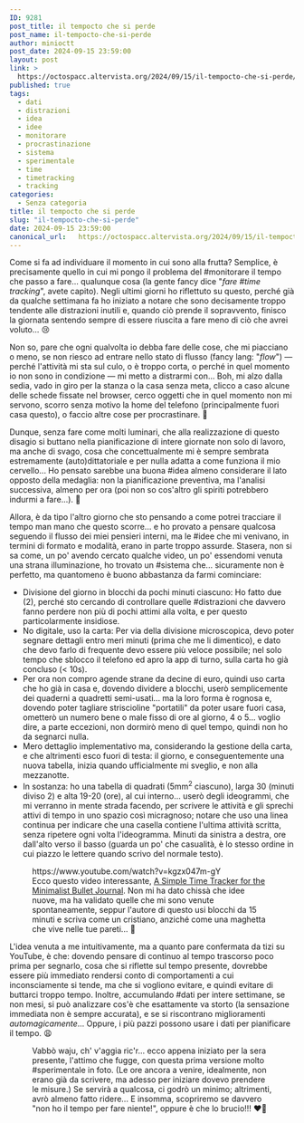 ```yaml
---
ID: 9281
post_title: il tempocto che si perde
post_name: il-tempocto-che-si-perde
author: minioctt
post_date: 2024-09-15 23:59:00
layout: post
link: >
  https://octospacc.altervista.org/2024/09/15/il-tempocto-che-si-perde/
published: true
tags:
  - dati
  - distrazioni
  - idea
  - idee
  - monitorare
  - procrastinazione
  - sistema
  - sperimentale
  - time
  - timetracking
  - tracking
categories:
  - Senza categoria
title: il tempocto che si perde
slug: "il-tempocto-che-si-perde"
date: 2024-09-15 23:59:00
canonical_url:   https://octospacc.altervista.org/2024/09/15/il-tempocto-che-si-perde/
---
```

<!-- wp:paragraph -->
<p markdown="1">Come si fa ad individuare il momento in cui sono alla frutta? Semplice, è precisamente quello in cui mi pongo il problema del #monitorare il tempo che passo a fare... qualunque cosa (la gente fancy dice "<em>fare #time tracking</em>", avete capito). Negli ultimi giorni ho riflettuto su questo, perché già da qualche settimana fa ho iniziato a notare che sono decisamente troppo tendente alle distrazioni inutili e, quando ciò prende il sopravvento, finisco la giornata sentendo sempre di essere riuscita a fare meno di ciò che avrei voluto... 😢️</p>
<!-- /wp:paragraph -->

<!-- wp:paragraph -->
<p markdown="1">Non so, pare che ogni qualvolta io debba fare delle cose, che mi piacciano o meno, se non riesco ad entrare nello stato di flusso (fancy lang: "<em>flow</em>") — perché l'attività mi sta sul culo, o è troppo corta, o perché in quel momento io non sono in condizione — mi metto a distrarmi con... Boh, mi alzo dalla sedia, vado in giro per la stanza o la casa senza meta, clicco a caso alcune delle schede fissate nel browser, cerco oggetti che in quel momento non mi servono, scorro senza motivo la home del telefono (principalmente fuori casa questo), o faccio altre cose per procrastinare. 🥴️</p>
<!-- /wp:paragraph -->

<!-- wp:paragraph -->
<p markdown="1">Dunque, senza fare come molti luminari, che alla realizzazione di questo disagio si buttano nella pianificazione di intere giornate non solo di lavoro, ma anche di svago, cosa che concettualmente mi è sempre sembrata estremamente (auto)dittatoriale e per nulla adatta a come funziona il mio cervello... Ho pensato sarebbe una buona #idea almeno considerare il lato opposto della medaglia: non la pianificazione preventiva, ma l'analisi successiva, almeno per ora (poi non so cos'altro gli spiriti potrebbero indurmi a fare...). 🤨️</p>
<!-- /wp:paragraph -->

<!-- wp:paragraph -->
<p markdown="1">Allora, è da tipo l'altro giorno che sto pensando a come potrei tracciare il tempo man mano che questo scorre... e ho provato a pensare qualcosa seguendo il flusso dei miei pensieri interni, ma le #idee che mi venivano, in termini di formato e modalità, erano in parte troppo assurde. Stasera, non si sa come, un po' avendo cercato qualche video, un po' essendomi venuta una strana illuminazione, ho trovato un #sistema che... sicuramente non è perfetto, ma quantomeno è buono abbastanza da farmi cominciare:</p>
<!-- /wp:paragraph -->

<!-- wp:list {"className":"wp-block-list"} -->
<ul class="wp-block-list"><!-- wp:list-item -->
<li>Divisione del giorno in blocchi da pochi minuti ciascuno: Ho fatto due (2), perché sto cercando di controllare quelle #distrazioni che davvero fanno perdere non più di pochi attimi alla volta, e per questo particolarmente insidiose.</li>
<!-- /wp:list-item -->

<!-- wp:list-item -->
<li>No digitale, uso la carta: Per via della divisione microscopica, devo poter segnare dettagli entro meri minuti (prima che me li dimentico), e dato che devo farlo di frequente devo essere più veloce possibile; nel solo tempo che sblocco il telefono ed apro la app di turno, sulla carta ho già concluso (&lt; 10s).</li>
<!-- /wp:list-item -->

<!-- wp:list-item -->
<li>Per ora non compro agende strane da decine di euro, quindi uso carta che ho già in casa e, dovendo dividere a blocchi, userò semplicemente dei quaderni a quadretti semi-usati... ma la loro forma è rognosa e, dovendo poter tagliare striscioline "portatili" da poter usare fuori casa, ometterò un numero bene o male fisso di ore al giorno, 4 o 5... voglio dire, a parte eccezioni, non dormirò meno di quel tempo, quindi non ho da segnarci nulla.</li>
<!-- /wp:list-item -->

<!-- wp:list-item -->
<li>Mero dettaglio implementativo ma, considerando la gestione della carta, e che altrimenti esco fuori di testa: il giorno, e conseguentemente una nuova tabella, inizia quando ufficialmente mi sveglio, e non alla mezzanotte.</li>
<!-- /wp:list-item -->

<!-- wp:list-item -->
<li>In sostanza: ho una tabella di quadrati (5mm<sup>2</sup> ciascuno), larga 30 (minuti diviso 2) e alta 19-20 (ore), al cui interno... userò degli ideogrammi, che mi verranno in mente strada facendo, per scrivere le attività e gli sprechi attivi di tempo in uno spazio così micragnoso; notare che uso una linea continua per indicare che una casella contiene l'ultima attività scritta, senza ripetere ogni volta l'ideogramma. Minuti da sinistra a destra, ore dall'alto verso il basso (guarda un po' che casualità, è lo stesso ordine in cui piazzo le lettere quando scrivo del normale testo).</li>
<!-- /wp:list-item --></ul>
<!-- /wp:list -->

<!-- wp:paragraph -->
<p markdown="1"></p>
<!-- /wp:paragraph -->

<!-- wp:embed {"url":"https://www.youtube.com/watch?v=kgzx047m-gY","type":"video","providerNameSlug":"youtube","responsive":true,"className":"wp-embed-aspect-16-9 wp-has-aspect-ratio"} -->
<figure class="wp-block-embed is-type-video is-provider-youtube wp-block-embed-youtube wp-embed-aspect-16-9 wp-has-aspect-ratio"><div class="wp-block-embed__wrapper">
https://www.youtube.com/watch?v=kgzx047m-gY
</div><figcaption class="wp-element-caption">Ecco questo video interessante, <a href="https://www.youtube.com/watch?v=kgzx047m-gY">A Simple Time Tracker for the Minimalist Bullet Journal</a>. Non mi ha dato chissà che idee nuove, ma ha validato quelle che mi sono venute spontaneamente, seppur l'autore di questo usi blocchi da 15 minuti e scriva come un cristiano, anziché come una maghetta che vive nelle tue pareti... 🥰️</figcaption></figure>
<!-- /wp:embed -->

<!-- wp:paragraph -->
<p markdown="1"></p>
<!-- /wp:paragraph -->

<!-- wp:paragraph -->
<p markdown="1">L'idea venuta a me intuitivamente, ma a quanto pare confermata da tizi su YouTube, è che: dovendo pensare di continuo al tempo trascorso poco prima per segnarlo, cosa che si riflette sul tempo presente, dovrebbe essere più immediato rendersi conto di comportamenti a cui inconsciamente si tende, ma che si vogliono evitare, e quindi evitare di buttarci troppo tempo. Inoltre, accumulando #dati per intere settimane, se non mesi, si può analizzare cos'è che esattamente va storto (la sensazione immediata non è sempre accurata), e se si riscontrano miglioramenti <em>automagicamente</em>... Oppure, i più pazzi possono usare i dati per pianificare il tempo. 😩️</p>
<!-- /wp:paragraph -->

<!-- wp:paragraph -->
<p markdown="1"></p>
<!-- /wp:paragraph -->

<!-- wp:image {"id":9285,"sizeSlug":"large","linkDestination":"none"} -->
<figure class="wp-block-image size-large"><img src="https://octospacc.github.io/microblog-mirror/assets/uploads/2024/09/img_20240915_2344126324367526527092665-960x720.jpg" alt="" class="wp-image-9285"/><figcaption class="wp-element-caption">Vabbò waju, ch' v'aggia ric'r... ecco appena iniziato per la sera presente, l'attimo che fugge, con questa prima versione molto #sperimentale in foto. (Le ore ancora a venire, idealmente, non erano già da scrivere, ma adesso per iniziare dovevo prendere le misure.) Se servirà a qualcosa, ci godrò un minimo; altrimenti, avrò almeno fatto ridere... E insomma, scopriremo se davvero "non ho il tempo per fare niente!", oppure è che lo brucio!!! ❤️‍🔥️</figcaption></figure>
<!-- /wp:image -->